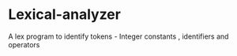 # Lexical-analyzer
A lex program to identify tokens - Integer constants , identifiers and operators
